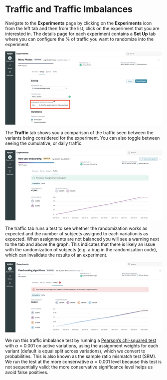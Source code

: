 # Traffic and Traffic Imbalances
Navigate to the **Experiments** page by clicking on the **Experiments** icon from the left tab and then from the list, click on the experiment that you are interested in. The details page for each experiment contains a **Set Up** tab where you can configure the % of traffic you want to randomize into the experiment.

![Status](../../static/img/measuring-experiments/traffic-setup.png)

The **Traffic** tab shows you a comparison of the traffic seen between the variants being considered for the experiment. You can also toggle between seeing the cumulative, or daily traffic.

![Status](../../static/img/measuring-experiments/traffic.png)

The traffic tab runs a test to see whether the randomization works as expected and the number of subjects assigned to each variation is as expected. When assignments are not balanced you will see a warning next to the tab and above the graph. This indicates that there is likely an issue with the randomization of subjects (e.g. a bug in the randomization code), which can invalidate the results of an experiment.

![Status](../../static/img/measuring-experiments/traffic-imbalance.png)

We run this traffic imbalance test by running a [Pearson’s chi-squared test](https://en.wikipedia.org/wiki/Pearson%27s_chi-squared_test) with $\alpha=0.001$ on active variations, using the assignment weights for each variant (default is equal split across variations), which we convert to probabilities. This is also known as the sample ratio mismatch test (SRM). We run the test at the more conservative $\alpha=0.001$ level because this test is not sequentially valid; the more conservative significance level helps us avoid false positives.
